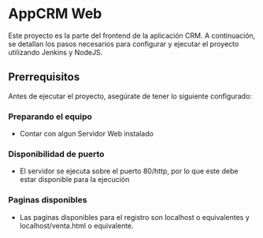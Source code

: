 # AppCRM Web

Este proyecto es la parte del frontend de la aplicación CRM. A continuación, se detallan los pasos necesarios para configurar y ejecutar el proyecto utilizando Jenkins y NodeJS.

## Prerrequisitos

Antes de ejecutar el proyecto, asegúrate de tener lo siguiente configurado:

### Preparando el equipo
   - Contar con algun Servidor Web instalado

### Disponibilidad de puerto
   - El servidor se ejecuta sobre el puerto 80/http, por lo que este debe estar disponible para la ejecución

### Paginas disponibles
   - Las paginas disponibles para el registro son localhost o equivalentes y localhost/venta.html o equivalente.